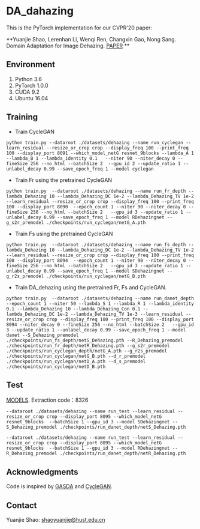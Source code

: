 # DA_dahazing
This is the PyTorch implementation for our CVPR'20 paper:

**Yuanjie Shao, Lerenhan Li, Wenqi Ren, Changxin Gao, Nong Sang. Domain Adaptation for Image Dehazing. [PAPER](https://arxiv.org/pdf/2005.04668.pdf) **

## Environment
1. Python 3.6
2. PyTorch 1.0.0
3. CUDA 9.2
4. Ubuntu 16.04

## Training 
- Train CycleGAN 
```
python train.py --dataroot ./datasets/dehazing --name run_cyclegan --learn_residual --resize_or_crop crop --display_freq 100 --print_freq 100 --display_port 8091 --which_model_netG resnet_9blocks --lambda_A 1 --lambda_B 1 --lambda_identity 0.1   --niter 90 --niter_decay 0 --fineSize 256 --no_html --batchSize 2  --gpu_id 2 --update_ratio 1 --unlabel_decay 0.99 --save_epoch_freq 1 --model cyclegan
```

- Train Fr using the pretrained CycleGAN
```
python train.py  --dataroot ./datasets/dehazing --name run_fr_depth --lambda_Dehazing 10 --lambda_Dehazing_DC 1e-2 --lambda_Dehazing_TV 1e-2 --learn_residual --resize_or_crop crop --display_freq 100 --print_freq 100 --display_port 8090  --epoch_count 1 --niter 90 --niter_decay 0 --fineSize 256 --no_html --batchSize 2   --gpu_id 3 --update_ratio 1 --unlabel_decay 0.99 --save_epoch_freq 1 --model RDehazingnet --g_s2r_premodel ./checkpoints/run_cyclegan/netG_A.pth  
```

- Train Fs using the pretrained CycleGAN
```
python train.py  --dataroot ./datasets/dehazing --name run_fs_depth --lambda_Dehazing 10 --lambda_Dehazing_DC 1e-2 --lambda_Dehazing_TV 1e-2 --learn_residual --resize_or_crop crop --display_freq 100 --print_freq 100 --display_port 8094  --epoch_count 1 --niter 90 --niter_decay 0 --fineSize 256 --no_html --batchSize 2   --gpu_id 3 --update_ratio 1 --unlabel_decay 0.99 --save_epoch_freq 1 --model SDehazingnet --g_r2s_premodel ./checkpoints/run_cyclegan/netG_B.pth 
```

- Train DA_dehazing using the pretrained Fr, Fs and CycleGAN.
```
python train.py  --dataroot ./datasets/dehazing --name run_danet_depth --epoch_count 1 --niter 50 --lambda_S 1 --lambda_R 1 --lambda_identity 0.1 --lambda_Dehazing 10 --lambda_Dehazing_Con 0.1 --lambda_Dehazing_DC 1e-2 --lambda_Dehazing_TV 1e-3 --learn_residual --resize_or_crop crop --display_freq 100 --print_freq 100 --display_port 8094 --niter_decay 0 --fineSize 256 --no_html --batchSize 2   --gpu_id 3 --update_ratio 1 --unlabel_decay 0.99 --save_epoch_freq 1 --model danet --S_Dehazing_premodel ./checkpoints/run_fs_depth/netS_Dehazing.pth --R_Dehazing_premodel ./checkpoints/run_fr_depth/netR_Dehazing.pth --g_s2r_premodel ./checkpoints/run_cyclegan_depth/netG_A.pth --g_r2s_premodel ./checkpoints/run_cyclegan/netG_B.pth --d_r_premodel ./checkpoints/run_cyclegan/netD_A.pth --d_s_premodel ./checkpoints/run_cyclegan/netD_B.pth
```


## Test
[MODELS](https://pan.baidu.com/s/1AYswMVKk-rX0OkTS9pzNkg).
Extraction code：8326
```
--dataroot ./datasets/dehazing --name run_test --learn_residual --resize_or_crop crop --display_port 8095 --which_model_netG resnet_9blocks  --batchSize 1 --gpu_id 3 --model SDehazingnet --S_Dehazing_premodel ./checkpoints/run_danet_depth/netS_Dehazing.pth
```

```
--dataroot ./datasets/dehazing --name run_test --learn_residual --resize_or_crop crop --display_port 8095 --which_model_netG resnet_9blocks  --batchSize 1 --gpu_id 3 --model RDehazingnet --R_Dehazing_premodel ./checkpoints/run_danet_depth/netR_Dehazing.pth
```
 
## Acknowledgments
Code is inspired by [GASDA](https://github.com/sshan-zhao/GASDA) and [CycleGAN](https://github.com/junyanz/pytorch-CycleGAN-and-pix2pix).

## Contact
Yuanjie Shao: shaoyuanjie@hust.edu.cn
